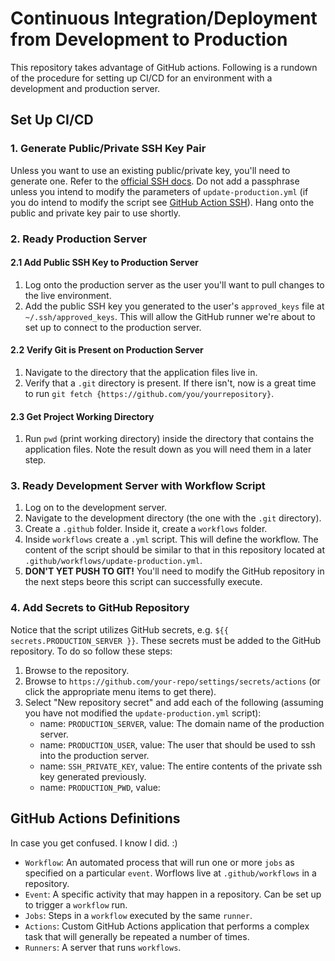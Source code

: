 # Continuous Integration/Deployment from Development to Production
This repository takes advantage of GitHub actions. Following is a rundown of the procedure for setting up CI/CD for an environment with a development and production server.

## Set Up CI/CD

### 1. Generate Public/Private SSH Key Pair
Unless you want to use an existing public/private key, you'll need to generate one. Refer to the [official SSH docs](https://www.ssh.com/academy/ssh/keygen). Do not add a passphrase unless you intend to modify the parameters of `update-production.yml` (if you do intend to modify the script see [GitHub Action SSH](https://github.com/marketplace/actions/ssh-remote-commands)). Hang onto the public and private key pair to use shortly.

### 2. Ready Production Server 

#### 2.1 Add Public SSH Key to Production Server
1. Log onto the production server as the user you'll want to pull changes to the live environment.
2. Add the public SSH key you generated to the user's `approved_keys` file at `~/.ssh/approved_keys`. This will allow the GitHub runner we're about to set up to connect to the production server.

#### 2.2 Verify Git is Present on Production Server
1. Navigate to the directory that the application files live in. 
2. Verify that a `.git` directory is present. If there isn't, now is a great time to run `git fetch {https://github.com/you/yourrepository}`.

#### 2.3 Get Project Working Directory 
1. Run `pwd` (print working directory) inside the directory that contains the application files. Note the result down as you will need them in a later step.

### 3. Ready Development Server with Workflow Script
1. Log on to the development server.
2. Navigate to the development directory (the one with the `.git` directory).
3. Create a `.github` folder. Inside it, create a `workflows` folder.
4. Inside `workflows` create a `.yml` script. This will define the workflow. The content of the script should be similar to that in this repository located at `.github/workflows/update-production.yml`.
5. **DON'T YET PUSH TO GIT!** You'll need to modify the GitHub repository in the next steps beore this script can successfully execute.

### 4. Add Secrets to GitHub Repository
Notice that the script utilizes GitHub secrets, e.g. `${{ secrets.PRODUCTION_SERVER }}`. These secrets must be added to the GitHub repository. To do so follow these steps:
1. Browse to the repository.
2. Browse to `https://github.com/your-repo/settings/secrets/actions` (or click the appropriate menu items to get there).
3. Select "New repository secret" and add each of the following (assuming you have not modified the `update-production.yml` script):
    - name: `PRODUCTION_SERVER`, value: The domain name of the production server.
    - name: `PRODUCTION_USER`, value: The user that should be used to ssh into the production server.
    - name: `SSH_PRIVATE_KEY`, value: The entire contents of the private ssh key generated previously.
    - name: `PRODUCTION_PWD`, value: 

## GitHub Actions Definitions
In case you get confused. I know I did. :)
- `Workflow`: An automated process that will run one or more `jobs` as specified on a particular `event`. Worflows live at `.github/workflows` in a repository. 
- `Event`: A specific activity that may happen in a repository. Can be set up to trigger a `workflow` run.
- `Jobs`: Steps in a `workflow` executed by the same `runner`.
- `Actions`: Custom GitHub Actions application that performs a complex task that will generally be repeated a number of times.
- `Runners`: A server that runs `workflows`.